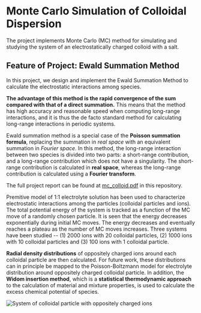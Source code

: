 # Monte Carlo Simulation of Colloidal Dispersion
The project implements Monte Carlo (MC) method for simulating and studying the system of an electrostatically charged colloid with a salt. 
## Feature of Project: Ewald Summation Method
In this project, we design and implement the Ewald Summation Method to calculate the electrostatic interactions among species.

**The advantage of this method is the rapid convergence of the sum compared with that of a direct summation.** 
This means that the method has high accuracy and reasonable speed when computing long-range interactions, and it is thus the de facto standard method for calculating long-range interactions in periodic systems.


Ewald summation method is a special case of the **Poisson summation formula**, replacing the summation in *real space* with an equivalent summation in *Fourier space*. 
In this method, the long-range interaction between two species is divided into two parts: a short-range contribution, and a long-range contribution which does not have a singularity. 
The short-range contribution is calculated in **real space**, whereas the long-range contribution is calculated using a **Fourier transform**. 




The full project report can be found at [mc_colloid.pdf](https://github.com/rohitnikam1/Monte-Carlo-simulation-colloidal-dispersion/blob/master/mc_colloid.pdf) in this repository. 


Premitive model of 1:1 electrolyte solution has been used to characterize electrostatic interactions among the particles (colloidal particles and ions). 
The total potential energy of the system is tracked as a function of the MC move of a randomly chosen particle. 
It is seen that the energy decreases exponentially during initial MC moves. 
The energy decreases and eventually reaches a plateau as the number of MC moves increases. 
Three systems have been studied -- (1) 2000 ions with 20 colloidal particles, (2) 1000 ions with 10 colloidal particles and (3) 100 ions with 1 colloidal particle.

**Radial density distributions** of oppositely charged ions around each colloidal particle are then calculated. 
For future work, these distributions can in principle be mapped to the Poisson-Boltzmann model for electrolyte distribution around oppositely charged colloidal particle. 
In addition, the **Widom insertion method**, which is a **statistical thermodynamic approach** to the calculation of material and mixture properties, is used to calculate the excess chemical potential of species.

![System of colloidal particle with oppositely charged ions](https://d3jlfsfsyc6yvi.cloudfront.net/image/mw:1024/q:85/https%3A%2F%2Fhaygot.s3.amazonaws.com%3A443%2Fcheatsheet%2F16520.png)
